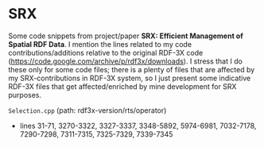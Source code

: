 # SRX
Some code snippets from project/paper **SRX: Efficient Management of Spatial RDF Data**. I mention the lines related to my code contributions/additions relative to the original RDF-3X code (https://code.google.com/archive/p/rdf3x/downloads). I stress that I do these only for some code files; there is a plenty of files that are affected by my SRX-contributions in RDF-3X system, so I just present some indicative RDF-3X files that get affected/enriched by mine development for SRX purposes.

`Selection.cpp` (path: rdf3x-version/rts/operator)

* lines 31-71, 3270-3322, 3327-3337, 3348-5892, 5974-6981, 7032-7178, 7290-7298, 7311-7315, 7325-7329, 7339-7345

